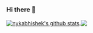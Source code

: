 ### Hi there 👋

<!-- Reference: https://github.com/anuraghazra/github-readme-stats -->
<a href="https://nykabhishek.github.io/">
  <img align="center" src="https://github-readme-stats.vercel.app/api?username=nykabhishek&count_private=true&show_icons=true&hide=contribs" alt="nykabhishek's github stats"/>
</a>

<a href="https://nykabhishek.github.io/">
  <img align="center" src="https://github-readme-stats.vercel.app/api/top-langs/?username=nykabhishek&langs_count=6&layout=compact&hide=javascript,html" />
</a>


<!--
**nykabhishek/nykabhishek** is a ✨ _special_ ✨ repository because its `README.md` (this file) appears on your GitHub profile.

Here are some ideas to get you started:

- 🔭 I’m currently working on ...
- 🌱 I’m currently learning ...
- 👯 I’m looking to collaborate on ...
- 🤔 I’m looking for help with ...
- 💬 Ask me about ...
- 📫 How to reach me: ...
- 😄 Pronouns: ...
- ⚡ Fun fact: ...
-->
